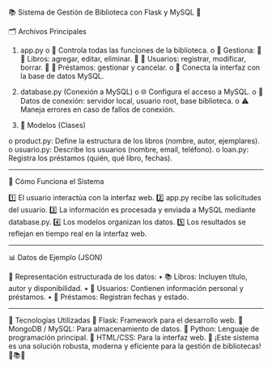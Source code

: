 📚 Sistema de Gestión de Biblioteca con Flask y MySQL 🚀


🗂️ Archivos Principales

1.	app.py
o	🔧 Controla todas las funciones de la biblioteca.
o	📌 Gestiona:
	📖 Libros: agregar, editar, eliminar.
	👥 Usuarios: registrar, modificar, borrar.
	🔄 Préstamos: gestionar y cancelar.
o	🔗 Conecta la interfaz con la base de datos MySQL.
2.	database.py (Conexión a MySQL)
o	🌐 Configura el acceso a MySQL.
o	🔑 Datos de conexión: servidor local, usuario root, base biblioteca.
o	⚠️ Maneja errores en caso de fallos de conexión.


4.	📌 Modelos (Clases)

   
o	product.py: Define la estructura de los libros (nombre, autor, ejemplares).
o	usuario.py: Describe los usuarios (nombre, email, teléfono).
o	loan.py: Registra los préstamos (quién, qué libro, fechas).
________________________________________
🔄 Cómo Funciona el Sistema

1️⃣ El usuario interactúa con la interfaz web. 2️⃣ app.py recibe las solicitudes del usuario. 3️⃣ La información es procesada y enviada a MySQL mediante database.py. 4️⃣ Los modelos organizan los datos. 5️⃣ Los resultados se reflejan en tiempo real en la interfaz web.
________________________________________
📊 Datos de Ejemplo (JSON)

📌 Representación estructurada de los datos:
•	📚 Libros: Incluyen título, autor y disponibilidad.
•	👥 Usuarios: Contienen información personal y préstamos.
•	🔄 Préstamos: Registran fechas y estado.
________________________________________
🚀 Tecnologías Utilizadas
🔹 Flask: Framework para el desarrollo web. 🔹 MongoDB / MySQL: Para almacenamiento de datos. 🔹 Python: Lenguaje de programación principal. 🔹 HTML/CSS: Para la interfaz web.
📌 ¡Este sistema es una solución robusta, moderna y eficiente para la gestión de bibliotecas! 🎯📚✨

